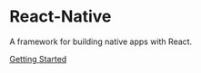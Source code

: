 # React-Native
A framework for building native apps with React.


[Getting Started ](https://facebook.github.io/react-native/releases/next/docs/getting-started.html)
